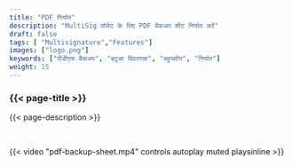 ```yaml
---
title: "PDF निर्यात"
description: "MultiSig वॉलेट के लिए PDF बैकअप शीट निर्यात करें"
draft: false
tags: [ "Multisignature","Features"]
images: ["logo.png"]
keywords: ["पीडीएफ बैकअप", "बटुआ विवरणक", "बहुपक्षीय", "निर्यात"]
weight: 15
---
```


### {{< page-title >}} 
{{< page-description >}} 

<br>


{{< video "pdf-backup-sheet.mp4" controls  autoplay muted playsinline >}}